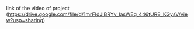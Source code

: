 link of the video of project
(https://drive.google.com/file/d/1mrFIdJlBRYv_IasWEq_446tUR8_KGysV/view?usp=sharing)
